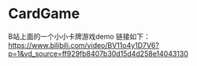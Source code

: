 # CardGame
B站上面的一个小小卡牌游戏demo
链接如下：
https://www.bilibili.com/video/BV11o4y1D7V6?p=1&vd_source=ff929fb8407b30d15d4d258e14043130
